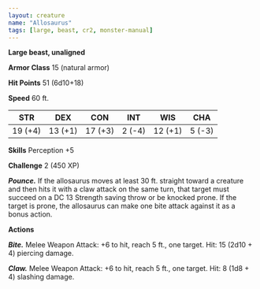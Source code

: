```yaml
---
layout: creature
name: "Allosaurus"
tags: [large, beast, cr2, monster-manual]
---
```


**Large beast, unaligned**

**Armor Class** 15 (natural armor)

**Hit Points** 51 (6d10+18)

**Speed** 60 ft.

|   STR   |   DEX   |   CON   |   INT   |   WIS   |   CHA   |
|:-----:|:-----:|:-----:|:-----:|:-----:|:-----:|
| 19 (+4) | 13 (+1) | 17 (+3) | 2 (-4) | 12 (+1) | 5 (-3) |

**Skills** Perception +5

**Challenge** 2 (450 XP)

***Pounce.*** If the allosaurus moves at least 30 ft. straight toward a creature and then hits it with a claw attack on the same turn, that target must succeed on a DC 13 Strength saving throw or be knocked prone. If the target is prone, the allosaurus can make one bite attack against it as a bonus action.

**Actions**

***Bite.*** Melee Weapon Attack: +6 to hit, reach 5 ft., one target. Hit: 15 (2d10 + 4) piercing damage.

***Claw.*** Melee Weapon Attack: +6 to hit, reach 5 ft., one target. Hit: 8 (1d8 + 4) slashing damage.

